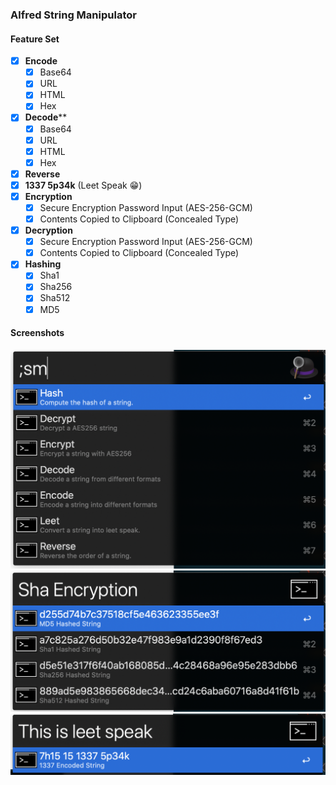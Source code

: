 ### Alfred String Manipulator

#### Feature Set

- [x] **Encode**
  - [x] Base64
  - [x] URL
  - [x] HTML
  - [x] Hex
- [x] **Decode****
  - [x] Base64
  - [x] URL
  - [x] HTML
  - [x] Hex
- [x] **Reverse**
- [x] **1337 5p34k** (Leet Speak 😁)
- [x] **Encryption**
  - [x] Secure Encryption Password Input (AES-256-GCM)
  - [x] Contents Copied to Clipboard (Concealed Type)
- [x] **Decryption**
  - [x] Secure Encryption Password Input (AES-256-GCM)
  - [x] Contents Copied to Clipboard (Concealed Type)
- [x] **Hashing**
  - [x] Sha1
  - [x] Sha256
  - [x] Sha512
  - [x] MD5

#### Screenshots

<img src="images/image-20200112234227067.png" alt="image-20200112234227067" style="zoom:50%;" />

<img src="images/image-20200112234341999.png" alt="image-20200112234341999" style="zoom:50%;" />

<img src="images/image-20200112234408869.png" alt="image-20200112234408869" style="zoom:50%;" />